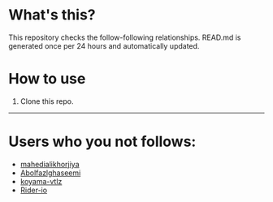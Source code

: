 # What's this?
This repository checks the follow-following relationships.
READ.md is generated once per 24 hours and automatically updated.
# How to use
1. Clone this repo.
 
 --- 
 
 # Users who you not follows: 
  
- [mahedialikhorjiya](https://github.com/mahedialikhorjiya/) 
- [Abolfazlghaseemi](https://github.com/Abolfazlghaseemi/) 
- [koyama-vtlz](https://github.com/koyama-vtlz/) 
- [Rider-io](https://github.com/Rider-io/) 
